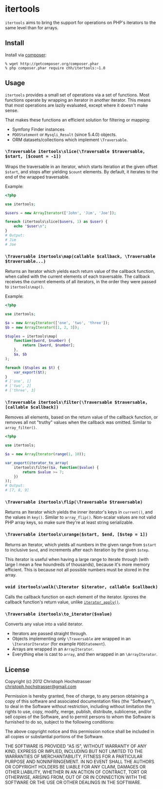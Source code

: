 # itertools

`itertools` aims to bring the support for operations on PHP's iterators
to the same level than for arrays.

## Install

Install via [composer](http://getcomposer.org):

    % wget http://getcomposer.org/composer.phar
    % php composer.phar require chh/itertools:~1.0

## Usage

`itertools` provides a small set of operations via a set of functions.
Most functions operate by wrapping an iterator in another iterator. 
This means that most operations are lazily evaluated, except where it doesn't make sense.

That makes these functions an efficient solution for filtering or
mapping:

* Symfony Finder instances
* `PDOStatement` or `Mysqli_Result` (since 5.4.0) objects.
* ORM datasets/collections which implement `\Traversable`.

### `\Traversable itertools\slice(\Traversable $traversable, $start, [$count = -1])`

Wraps the traversable in an iterator, which starts iteration at the
given offset `$start`, and stops after yielding `$count` elements. By
default, it iterates to the end of the wrapped traversable.

Example:

```php
<?php

use itertools;

$users = new ArrayIterator(['John', 'Jim', 'Joe']);

foreach (itertools\slice($users, 1) as $user) {
    echo "$user\n";
}
# Output:
# Jim
# Joe
```

### `\Traversable itertools\map(callable $callback, \Traversable $traversable...)`

Returns an Iterator which yields each return value of the callback
function, when called with the current elements of each traversable. The
callback receives the current elements of all iterators, in the order
they were passed to `itertools\map()`.

Example:

```php
<?php

use itertools;

$a = new ArrayIterator(['one', 'two', 'three']);
$b = new ArrayIterator([1, 2, 3]);

$tuples = itertools\map(
    function($word, $number) {
        return [$word, $number];
    },
    $a, $b
);

foreach ($tuples as $t) {
    var_export($t);
}
# ['one', 1]
# ['two', 2]
# ['three', 3]
```

### `\Traversable itertools\filter(\Traversable $traversable, [callable $callback])`

Removes all elements, based on the return value of the callback
function, or removes all not "truthy" values when the callback was
omitted. Similar to `array_filter()`.

```php
<?php

use itertools;

$a = new ArrayIterator(range(1, 10));

var_export(iterator_to_array(
    itertools\filter($a, function($value) {
        return $value >= 7;
    })
));
# Output:
# [7, 8, 9]
```

### `\Traversable itertools\flip(\Traversable $traversable)`

Returns an Iterator which yields the inner iterator's keys in
`current()`, and the values in `key()`. Similar to `array_flip()`.
Non-scalar values are not valid PHP array keys, so make sure they're at
least string serializable.

### `\Traversable itertools\xrange($start, $end, [$step = 1])`

Returns an Iterator, which yields all numbers in the given range from
`$start` to inclusive `$end`, and increments after each iteration by the given `$step`.

This iterator is useful when having a large range to iterate through
(with large I mean a few houndreds of thousands), because it's more
memory efficient. This is because not all possible numbers must be stored in the
array.

### `void itertools\walk(\Iterator $iterator, callable $callback)`

Calls the callback function on each element of the iterator. Ignores the callback function's 
return value, unlike [`iterator_apply()`](http://php.net/iterator_apply).

### `\Traversable itertools\to_iterator($value)`

Converts any value into a valid iterator.

* Iterators are passed straight through.
* Objects implementing only `\Traversable` are wrapped in an
  `\IteratorIterator` (for example `PDOStatement`).
* Arrays are wrapped in an `ArrayIterator`.
* Everything else is cast to `array`, and then wrapped in an
  `\ArrayIterator`.

## License

Copyright (c) 2012 Christoph Hochstrasser <christoph.hochstrasser@gmail.com>

Permission is hereby granted, free of charge, to any person obtaining a copy of this software and associated documentation files (the "Software"), to deal in the Software without restriction, including without limitation the rights to use, copy, modify, merge, publish, distribute, sublicense, and/or sell copies of the Software, and to permit persons to whom the Software is furnished to do so, subject to the following conditions:

The above copyright notice and this permission notice shall be included in all copies or substantial portions of the Software.

THE SOFTWARE IS PROVIDED "AS IS", WITHOUT WARRANTY OF ANY KIND, EXPRESS OR IMPLIED, INCLUDING BUT NOT LIMITED TO THE WARRANTIES OF MERCHANTABILITY, FITNESS FOR A PARTICULAR PURPOSE AND NONINFRINGEMENT. IN NO EVENT SHALL THE AUTHORS OR COPYRIGHT HOLDERS BE LIABLE FOR ANY CLAIM, DAMAGES OR OTHER LIABILITY, WHETHER IN AN ACTION OF CONTRACT, TORT OR OTHERWISE, ARISING FROM, OUT OF OR IN CONNECTION WITH THE SOFTWARE OR THE USE OR OTHER DEALINGS IN THE SOFTWARE.
